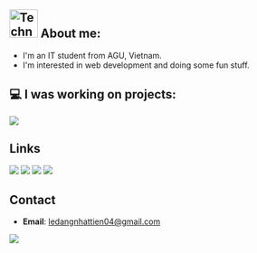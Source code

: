 ## <img src="https://raw.githubusercontent.com/Tarikul-Islam-Anik/Animated-Fluent-Emojis/master/Emojis/People%20with%20professions/Technologist%20Light%20Skin%20Tone.png" alt="Technologist Light Skin Tone" width="50" height="50" /> About me:

- I'm an IT student from AGU, Vietnam. 
- I'm interested in web development and doing some fun stuff.

## 💻 I was working on projects:

<img src="https://go-skill-icons.vercel.app/api/icons?i=laravel,nextjs,react,flutter,vuejs,tauri,svelte,dotnet,rust,python&perline=5">

## Links
[![](https://img.shields.io/badge/Personal%20Blog-1B6000?style=for-the-badge)](https://tienldn.online/)
[![](https://img.shields.io/badge/LinkedIn-0077B5?style=for-the-badge&logo=linkedin&logoColor=white)](https://www.linkedin.com/in/ledntien)
[![](https://img.shields.io/badge/-LeetCode-FFA116?style=for-the-badge&logo=LeetCode&logoColor=black)](https://leetcode.com/u/nhat-tien/)
[![](https://img.shields.io/badge/Codeberg-2185D0?style=for-the-badge&logo=Codeberg&logoColor=white)](https://codeberg.org/nhat-tien)

## Contact
- **Email**: [ledangnhattien04@gmail.com](mailto:ledangnhattien04@gmail.com)

[![](https://img.shields.io/badge/Facebook-1877F2?style=for-the-badge&logo=facebook&logoColor=white)](https://m.facebook.com/100022774206392)
